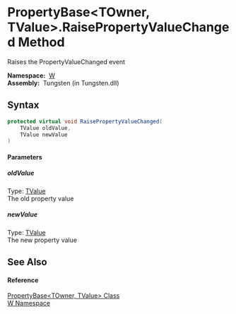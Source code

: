 PropertyBase&lt;TOwner, TValue>.RaisePropertyValueChanged Method
================================================================
  Raises the PropertyValueChanged event

  **Namespace:**  [W][1]  
  **Assembly:**  Tungsten (in Tungsten.dll)

Syntax
------

```csharp
protected virtual void RaisePropertyValueChanged(
	TValue oldValue,
	TValue newValue
)
```

#### Parameters

##### *oldValue*
Type: [TValue][2]  
The old property value

##### *newValue*
Type: [TValue][2]  
The new property value


See Also
--------

#### Reference
[PropertyBase&lt;TOwner, TValue> Class][2]  
[W Namespace][1]  

[1]: ../README.md
[2]: README.md